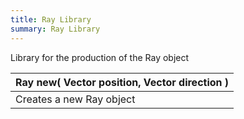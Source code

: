 ```yaml
---
title: Ray Library
summary: Ray Library
---
```



Library for the production of the Ray object

| **Ray** new( **Vector** position, **Vector** direction )  |
| ------------------- |
| Creates a new Ray object |



